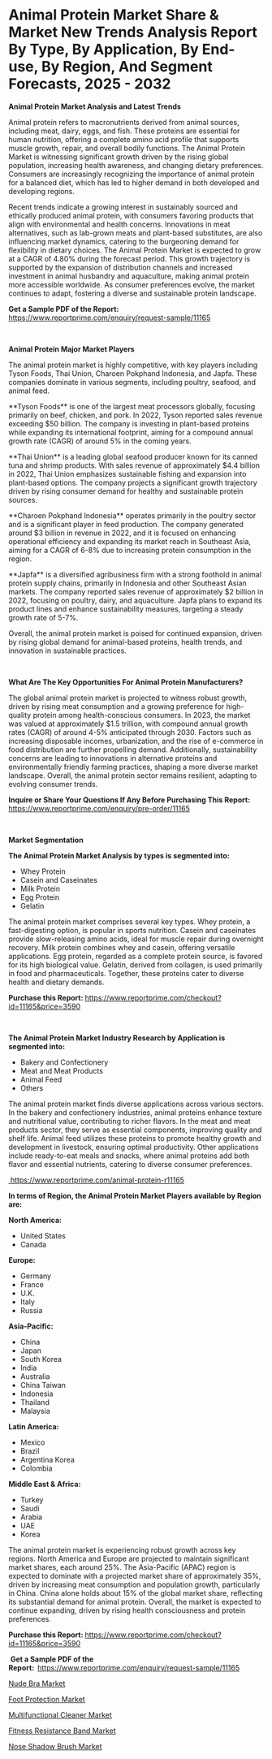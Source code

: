 <p><h1>Animal Protein Market Share & Market New Trends Analysis Report By Type, By Application, By End-use, By Region, And Segment Forecasts, 2025 - 2032</h1></p><p><strong>Animal Protein Market Analysis and Latest Trends</strong></p>
<p><p>Animal protein refers to macronutrients derived from animal sources, including meat, dairy, eggs, and fish. These proteins are essential for human nutrition, offering a complete amino acid profile that supports muscle growth, repair, and overall bodily functions. The Animal Protein Market is witnessing significant growth driven by the rising global population, increasing health awareness, and changing dietary preferences. Consumers are increasingly recognizing the importance of animal protein for a balanced diet, which has led to higher demand in both developed and developing regions.</p><p>Recent trends indicate a growing interest in sustainably sourced and ethically produced animal protein, with consumers favoring products that align with environmental and health concerns. Innovations in meat alternatives, such as lab-grown meats and plant-based substitutes, are also influencing market dynamics, catering to the burgeoning demand for flexibility in dietary choices. The Animal Protein Market is expected to grow at a CAGR of 4.80% during the forecast period. This growth trajectory is supported by the expansion of distribution channels and increased investment in animal husbandry and aquaculture, making animal protein more accessible worldwide. As consumer preferences evolve, the market continues to adapt, fostering a diverse and sustainable protein landscape.</p></p>
<p><strong>Get a Sample PDF of the Report:&nbsp;</strong> <a href="https://www.reportprime.com/enquiry/request-sample/11165?utm_campaign=1144&utm_medium=2&utm_source=Github&utm_content=ia&utm_term=20032025&utm_id=animal-protein">https://www.reportprime.com/enquiry/request-sample/11165</a></p>
<p>&nbsp;</p>
<p><strong>Animal Protein Major Market Players</strong></p>
<p><p>The animal protein market is highly competitive, with key players including Tyson Foods, Thai Union, Charoen Pokphand Indonesia, and Japfa. These companies dominate in various segments, including poultry, seafood, and animal feed.</p><p>**Tyson Foods** is one of the largest meat processors globally, focusing primarily on beef, chicken, and pork. In 2022, Tyson reported sales revenue exceeding $50 billion. The company is investing in plant-based proteins while expanding its international footprint, aiming for a compound annual growth rate (CAGR) of around 5% in the coming years.</p><p>**Thai Union** is a leading global seafood producer known for its canned tuna and shrimp products. With sales revenue of approximately $4.4 billion in 2022, Thai Union emphasizes sustainable fishing and expansion into plant-based options. The company projects a significant growth trajectory driven by rising consumer demand for healthy and sustainable protein sources.</p><p>**Charoen Pokphand Indonesia** operates primarily in the poultry sector and is a significant player in feed production. The company generated around $3 billion in revenue in 2022, and it is focused on enhancing operational efficiency and expanding its market reach in Southeast Asia, aiming for a CAGR of 6-8% due to increasing protein consumption in the region.</p><p>**Japfa** is a diversified agribusiness firm with a strong foothold in animal protein supply chains, primarily in Indonesia and other Southeast Asian markets. The company reported sales revenue of approximately $2 billion in 2022, focusing on poultry, dairy, and aquaculture. Japfa plans to expand its product lines and enhance sustainability measures, targeting a steady growth rate of 5-7%.</p><p>Overall, the animal protein market is poised for continued expansion, driven by rising global demand for animal-based proteins, health trends, and innovation in sustainable practices.</p></p>
<p>&nbsp;</p>
<p><strong>What Are The Key Opportunities For Animal Protein Manufacturers?</strong></p>
<p><p>The global animal protein market is projected to witness robust growth, driven by rising meat consumption and a growing preference for high-quality protein among health-conscious consumers. In 2023, the market was valued at approximately $1.5 trillion, with compound annual growth rates (CAGR) of around 4-5% anticipated through 2030. Factors such as increasing disposable incomes, urbanization, and the rise of e-commerce in food distribution are further propelling demand. Additionally, sustainability concerns are leading to innovations in alternative proteins and environmentally friendly farming practices, shaping a more diverse market landscape. Overall, the animal protein sector remains resilient, adapting to evolving consumer trends.</p></p>
<p><strong>Inquire or Share Your Questions If Any Before Purchasing This Report:</strong> <a href="https://www.reportprime.com/enquiry/pre-order/11165?utm_campaign=1144&utm_medium=2&utm_source=Github&utm_content=ia&utm_term=20032025&utm_id=animal-protein">https://www.reportprime.com/enquiry/pre-order/11165</a></p>
<p>&nbsp;</p>
<p><strong>Market Segmentation</strong></p>
<p><strong>The Animal Protein Market Analysis by types is segmented into:</strong></p>
<p><ul><li>Whey Protein</li><li>Casein and Caseinates</li><li>Milk Protein</li><li>Egg Protein</li><li>Gelatin</li></ul></p>
<p><p>The animal protein market comprises several key types. Whey protein, a fast-digesting option, is popular in sports nutrition. Casein and caseinates provide slow-releasing amino acids, ideal for muscle repair during overnight recovery. Milk protein combines whey and casein, offering versatile applications. Egg protein, regarded as a complete protein source, is favored for its high biological value. Gelatin, derived from collagen, is used primarily in food and pharmaceuticals. Together, these proteins cater to diverse health and dietary demands.</p></p>
<p><strong>Purchase this Report:&nbsp;</strong><a href="https://www.reportprime.com/checkout?id=11165&price=3590&utm_campaign=1144&utm_medium=2&utm_source=Github&utm_content=ia&utm_term=20032025&utm_id=animal-protein">https://www.reportprime.com/checkout?id=11165&price=3590</a></p>
<p>&nbsp;</p>
<p><strong>The Animal Protein Market Industry Research by Application is segmented into:</strong></p>
<p><ul><li>Bakery and Confectionery</li><li>Meat and Meat Products</li><li>Animal Feed</li><li>Others</li></ul></p>
<p><p>The animal protein market finds diverse applications across various sectors. In the bakery and confectionery industries, animal proteins enhance texture and nutritional value, contributing to richer flavors. In the meat and meat products sector, they serve as essential components, improving quality and shelf life. Animal feed utilizes these proteins to promote healthy growth and development in livestock, ensuring optimal productivity. Other applications include ready-to-eat meals and snacks, where animal proteins add both flavor and essential nutrients, catering to diverse consumer preferences.</p></p>
<p><a href="https://www.reportprime.com/animal-protein-r11165?utm_campaign=1144&utm_medium=2&utm_source=Github&utm_content=ia&utm_term=20032025&utm_id=animal-protein">&nbsp;https://www.reportprime.com/animal-protein-r11165</a></p>
<p><strong>In terms of Region, the Animal Protein Market Players available by Region are:</strong></p>
<p>
    <p> <strong> North America: </strong>
        <ul>
            <li>United States</li>
            <li>Canada</li>
        </ul>
        </p> 
    <p> <strong> Europe: </strong>
        <ul>
            <li>Germany</li>
            <li>France</li>
            <li>U.K.</li>
            <li>Italy</li>
            <li>Russia</li>
        </ul>
        </p> 
    <p> <strong> Asia-Pacific: </strong>
        <ul>
            <li>China</li>
            <li>Japan</li>
            <li>South Korea</li>
            <li>India</li>
            <li>Australia</li>
            <li>China Taiwan</li>
            <li>Indonesia</li>
            <li>Thailand</li>
            <li>Malaysia</li>
        </ul>
        </p> 
    <p> <strong> Latin America: </strong>
        <ul>
            <li>Mexico</li>
            <li>Brazil</li>
            <li>Argentina Korea</li>
            <li>Colombia</li>
        </ul>
        </p> 
    <p> <strong> Middle East & Africa: </strong>
        <ul>
            <li>Turkey</li>
            <li>Saudi</li>
            <li>Arabia</li>
            <li>UAE</li>
            <li>Korea</li>
        </ul>
    </p>
    </p>
<p><p>The animal protein market is experiencing robust growth across key regions. North America and Europe are projected to maintain significant market shares, each around 25%. The Asia-Pacific (APAC) region is expected to dominate with a projected market share of approximately 35%, driven by increasing meat consumption and population growth, particularly in China. China alone holds about 15% of the global market share, reflecting its substantial demand for animal protein. Overall, the market is expected to continue expanding, driven by rising health consciousness and protein preferences.</p></p>
<p><strong>Purchase this Report: </strong><a href="https://www.reportprime.com/checkout?id=11165&price=3590&utm_campaign=1144&utm_medium=2&utm_source=Github&utm_content=ia&utm_term=20032025&utm_id=animal-protein">https://www.reportprime.com/checkout?id=11165&price=3590</a></p>
<p>&nbsp;<strong>Get a Sample PDF of the Report:&nbsp;&nbsp;</strong><a href="https://www.reportprime.com/enquiry/request-sample/11165?utm_campaign=1144&utm_medium=2&utm_source=Github&utm_content=ia&utm_term=20032025&utm_id=animal-protein">https://www.reportprime.com/enquiry/request-sample/11165</a></p>
<p><strong></strong></p>
<p><p><a href="https://github.com/pomasifilo/Market-Research-Report-List-1/blob/main/nude-bra-market.md?utm_campaign=1144&utm_medium=2&utm_source=Github&utm_content=ia&utm_term=20032025&utm_id=animal-protein">Nude Bra Market</a></p><p><a href="https://github.com/signallaikun/Market-Research-Report-List-1/blob/main/foot-protection-market.md?utm_campaign=1144&utm_medium=2&utm_source=Github&utm_content=ia&utm_term=20032025&utm_id=animal-protein">Foot Protection Market</a></p><p><a href="https://github.com/shefikagbons/Market-Research-Report-List-1/blob/main/multifunctional-cleaner-market.md?utm_campaign=1144&utm_medium=2&utm_source=Github&utm_content=ia&utm_term=20032025&utm_id=animal-protein">Multifunctional Cleaner Market</a></p><p><a href="https://github.com/mateyappiazo/Market-Research-Report-List-1/blob/main/fitness-resistance-band-market.md?utm_campaign=1144&utm_medium=2&utm_source=Github&utm_content=ia&utm_term=20032025&utm_id=animal-protein">Fitness Resistance Band Market</a></p><p><a href="https://github.com/nontoengolo/Market-Research-Report-List-1/blob/main/nose-shadow-brush-market.md?utm_campaign=1144&utm_medium=2&utm_source=Github&utm_content=ia&utm_term=20032025&utm_id=animal-protein">Nose Shadow Brush Market</a></p></p>